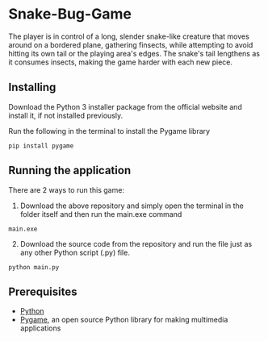 # Snake-Bug-Game
The player is in control of a long, slender snake-like creature that moves around on a bordered plane, gathering finsects, while attempting to avoid hitting its own tail or the playing area's edges. The snake's tail lengthens as it consumes insects, making the game harder with each new piece.


## Installing
Download the Python 3 installer package from the official website and install it, if not installed previously.

Run the following in the terminal to install the Pygame library
```
pip install pygame
```


## Running the application
There are 2 ways to run this game:

1) Download the above repository and simply open the terminal in the folder itself and then run the main.exe command 
```
main.exe
```
2) Download the source code from the repository and run the file just as any other Python script (.py) file.
```
python main.py
```

<!--The `difficulty` variable can be changed with the values provided in the comment to set the difficulty level.

The rest of the code is properly commented and self explanatory. Tweaks can be made to change the play style or visuals of the game.-->


<!--## Screenshots

![1](https://user-images.githubusercontent.com/32998741/33873439-27f635b2-df45-11e7-8fc1-f7812f17447a.png)
*Written using PyCharm*

![2](https://user-images.githubusercontent.com/32998741/33873437-2780ed2a-df45-11e7-9776-b1f151fa4e02.png)
*Active game screen*

![3](https://user-images.githubusercontent.com/32998741/33873440-28647360-df45-11e7-8291-b82d5646352f.png)
*Game over screen*-->


## Prerequisites
* [Python](https://www.python.org)
* [Pygame](https://www.pygame.org/wiki/GettingStarted), an open source Python library for making multimedia applications


<!--## Authors

* **Rajat Dipta Biswas** - *Initial work*

See also the list of [contributors](https://github.com/rajatdiptabiswas/snake-pygame/graphs/contributors) who participated in this project.

## Acknowledgements
* [Pygame Documentations](https://www.pygame.org/docs/)
* [Udemy: Python Game Development](https://www.udemy.com/python-game-development-creating-a-snake-game-from-scratch/learn/v4/overview)-->
